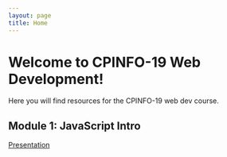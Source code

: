 ```yaml
---
layout: page
title: Home
---
```


<!-- <div class="jumbotron">
  <h1 class="display-4">Welcome to CPINFO-19 Web Development!</h1>
  <p class="lead">Here you will find resources for the CPINFO-19 web dev course.</p>
</div> -->

# Welcome to CPINFO-19 Web Development!

Here you will find resources for the CPINFO-19 web dev course.

<div class="card border-info">
  <h2 class="card-header">Module 1: JavaScript Intro</h2>
  <div class="card-body">
    <!-- <h5 class="card-title">Special title treatment</h5>
    <p class="card-text">With supporting text below as a natural lead-in to additional content.</p> -->
    <a href="module1.html" class="btn btn-primary">Presentation</a>
  </div>
</div>

